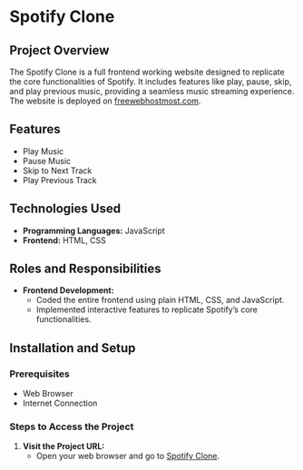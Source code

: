 # Spotify Clone

## Project Overview

The Spotify Clone is a full frontend working website designed to replicate the core functionalities of Spotify. It includes features like play, pause, skip, and play previous music, providing a seamless music streaming experience. The website is deployed on [freewebhostmost.com](https://adityanikam.freewebhostmost.com/).

## Features

- Play Music
- Pause Music
- Skip to Next Track
- Play Previous Track

## Technologies Used

- **Programming Languages:** JavaScript
- **Frontend:** HTML, CSS

## Roles and Responsibilities

- **Frontend Development:**
  - Coded the entire frontend using plain HTML, CSS, and JavaScript.
  - Implemented interactive features to replicate Spotify’s core functionalities.

## Installation and Setup

### Prerequisites

- Web Browser
- Internet Connection

### Steps to Access the Project

1. **Visit the Project URL:**
   - Open your web browser and go to [Spotify Clone](https://adityanikam.freewebhostmost.com/).
